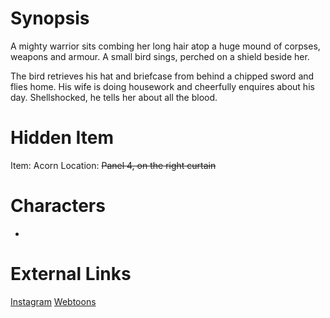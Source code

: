 # Synopsis
A mighty warrior sits combing her long hair atop a huge mound of corpses, weapons and  armour. A small bird sings, perched on a shield beside her.

The bird retrieves his hat and briefcase from behind a chipped sword and flies home. His wife is doing housework and cheerfully enquires about his day. Shellshocked, he tells her about all the blood.

# Hidden Item
Item: Acorn
Location: ~~Panel 4, on the right curtain~~

# Characters
* 

# External Links
[Instagram](https://www.instagram.com/p/B3MiugNDkla/)
[Webtoons]()